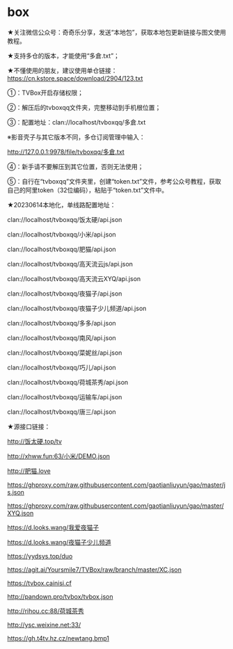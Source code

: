 # box


★关注微信公众号：奇奇乐分享，发送“本地包”，获取本地包更新链接与图文使用教程。

★支持多仓的版本，才能使用“多倉.txt”；

★不懂使用的朋友，建议使用单仓链接：https://cn.kstore.space/download/2904/123.txt

①：TVBox开启存储权限；

②：解压后的tvboxqq文件夹，完整移动到手机根位置；

③：配置地址：clan://localhost/tvboxqq/多倉.txt

※影音壳子与其它版本不同，多仓订阅管理中输入：

http://127.0.0.1:9978/file/tvboxqq/多倉.txt

④：新手请不要解压到其它位置，否则无法使用；

⑤：自行在“tvboxqq”文件夹里，创建“token.txt”文件，参考公众号教程，获取自己的阿里token（32位编码），粘贴于“token.txt”文件中。


★20230614本地化，单线路配置地址：


clan://localhost/tvboxqq/饭太硬/api.json

clan://localhost/tvboxqq/小米/api.json

clan://localhost/tvboxqq/肥猫/api.json

clan://localhost/tvboxqq/高天流云js/api.json

clan://localhost/tvboxqq/高天流云XYQ/api.json

clan://localhost/tvboxqq/夜猫子/api.json

clan://localhost/tvboxqq/夜猫子少儿频道/api.json

clan://localhost/tvboxqq/多多/api.json

clan://localhost/tvboxqq/南风/api.json

clan://localhost/tvboxqq/菜妮丝/api.json

clan://localhost/tvboxqq/巧儿/api.json

clan://localhost/tvboxqq/荷城茶秀/api.json

clan://localhost/tvboxqq/运输车/api.json

clan://localhost/tvboxqq/唐三/api.json

★源接口链接：

http://饭太硬.top/tv

http://xhww.fun:63/小米/DEMO.json

http://肥猫.love

https://ghproxy.com/raw.githubusercontent.com/gaotianliuyun/gao/master/js.json

https://ghproxy.com/raw.githubusercontent.com/gaotianliuyun/gao/master/XYQ.json

https://d.looks.wang/我爱夜猫子

https://d.looks.wang/夜猫子少儿频道

https://yydsys.top/duo

https://agit.ai/Yoursmile7/TVBox/raw/branch/master/XC.json

https://tvbox.cainisi.cf

http://pandown.pro/tvbox/tvbox.json

http://rihou.cc:88/荷城茶秀

http://ysc.weixine.net:33/

https://gh.t4tv.hz.cz/newtang.bmp1
